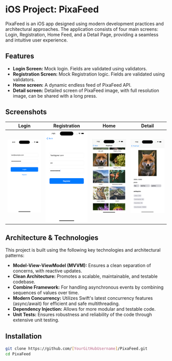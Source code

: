# iOS Project: PixaFeed

PixaFeed is an iOS app designed using modern development practices and architectural approaches. The application consists of four main screens: Login, Registration, Home Feed, and a Detail Page, providing a seamless and intuitive user experience.

## Features

- **Login Screen:** Mock login. Fields are validated using validators.
- **Registration Screen:** Mock Registration logic. Fields are validated using validators.
- **Home screen:** A dynamic endless feed of PixaFeed API. 
- **Detail screen:** Detailed screen of PixaFeed image, with full resolution image, can be shared with a long press.

## Screenshots

| Login | Registration | Home | Detail |
|-------|--------------|------|--------|
| <img src="https://github.com/SoulBackup941/PixaFeed/blob/f668f81561a23babd3513700433d073cad709b8f/PixaFeed/Resources/screenshots/login.png" alt="Login Screen" width="200"> | <img src="https://github.com/SoulBackup941/PixaFeed/blob/f668f81561a23babd3513700433d073cad709b8f/PixaFeed/Resources/screenshots/registration.png" alt="Registration Screen" width="200"> | <img src="https://github.com/SoulBackup941/PixaFeed/blob/f668f81561a23babd3513700433d073cad709b8f/PixaFeed/Resources/screenshots/feed.png" alt="Home Screen" width="200"> | <img src="https://github.com/SoulBackup941/PixaFeed/blob/f668f81561a23babd3513700433d073cad709b8f/PixaFeed/Resources/screenshots/details.png" alt="Detail Screen" width="200"> |

## Architecture & Technologies
This project is built using the following key technologies and architectural patterns:

- **Model-View-ViewModel (MVVM):** Ensures a clean separation of concerns, with reactive updates.
- **Clean Architecture:** Promotes a scalable, maintainable, and testable codebase.
- **Combine Framework:** For handling asynchronous events by combining sequences of values over time.
- **Modern Concurrency:** Utilizes Swift's latest concurrency features (async/await) for efficient and safe multithreading.
- **Dependency Injection:** Allows for more modular and testable code.
- **Unit Tests:** Ensures robustness and reliability of the code through extensive unit testing.

## Installation

```bash
git clone https://github.com/[YourGitHubUsername]/PixaFeed.git
cd PixaFeed
